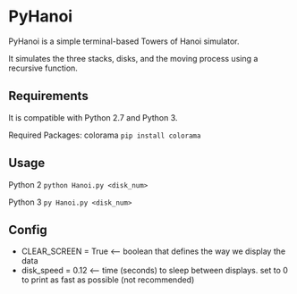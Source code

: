 # PyHanoi
PyHanoi is a simple terminal-based Towers of Hanoi simulator.

It simulates the three stacks, disks, and the moving process using a recursive function.

## Requirements
It is compatible with Python 2.7 and Python 3.

Required Packages: colorama `pip install colorama`

## Usage
Python 2 `python Hanoi.py <disk_num>`

Python 3 `py Hanoi.py <disk_num>`

## Config
- CLEAR_SCREEN = True   <--  boolean that defines the way we display the data
- disk_speed = 0.12     <--  time (seconds) to sleep between displays. set to 0 to print as fast as possible (not recommended)

